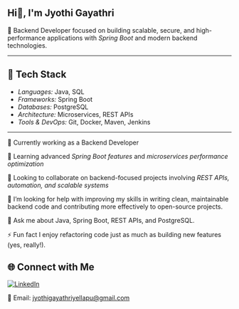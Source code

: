 ## Hi👋, I'm Jyothi Gayathri

🚀 Backend Developer focused on building scalable, secure, and high-performance applications with *Spring Boot* and modern backend technologies.  

---

## 🔧 Tech Stack
- *Languages:* Java, SQL
- *Frameworks:* Spring Boot 
- *Databases:* PostgreSQL 
- *Architecture:* Microservices, REST APIs  
- *Tools & DevOps:* Git, Docker, Maven, Jenkins
  
---

🔭 Currently working as a Backend Developer  

🌱 Learning advanced *Spring Boot features* and *microservices performance optimization*

👯 Looking to collaborate on backend-focused projects involving *REST APIs, automation, and scalable systems*

🤝 I’m looking for help with improving my skills in writing clean, maintainable backend code and contributing more effectively to open-source projects.

💬 Ask me about Java, Spring Boot, REST APIs, and PostgreSQL.

⚡ Fun fact I enjoy refactoring code just as much as building new features (yes, really!).


## 🌐 Connect with Me

<a href="https://www.linkedin.com/in/yellapu-jyothi-gayathri-5705991b7/" target="_blank">
  <img src="https://img.icons8.com/color/48/000000/linkedin.png" alt="LinkedIn"/>
</a>

📧 Email: jyothigayathriyellapu@gmail.com



